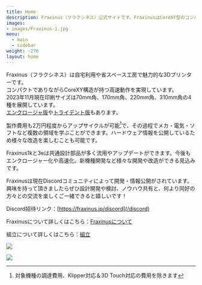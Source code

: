 ```yaml
---
title: Home
description: Fraxinus（フラクシネス）公式サイトです。FraxinusはCoreXY型のコンパクトな3Dプリンターです。
images:
- images/Fraxinus-1.jpg
menu:
  - main
  - sidebar
weight: -270
layout: home
---
```


Fraxinus（フラクシネス）は自宅利用や省スペース工房で魅力的な3Dプリンターです。  
コンパクトでありながらCoreXY構造が持つ高速動作を実現しています。  
2023年11月現在印刷サイズは70mm角、170mm角、220mm角、310mm角の4種を展開しています。  
[エンクロージャ版](./docs/enclosure)や[トライデント版](./docs/trident)もあります。

製作費用も2万円程度からアップサイクルが可能[^1]で、その過程でメカ・電気・ソフトなど複数の領域を学ぶことができます。ハードウェア情報を公開しているため様々な改造を楽しむことも可能です。

[^1]: 対象機種の調達費用、Klipper対応＆3D Touch対応の費用を除きます

Fraxinus1kと3eは共通設計部品が多く流用やアップデートができます。今後もエンクロージャー化や高速化、新機種開発など様々な開発や改造ができる見込みです。

Fraxinusは現在Discordコミュニティによって開発・情報公開がされています。興味を持って頂きましたらぜひ設計開発や検討、ノウハウ共有と、何より同好の方々との交流を楽しくご一緒できると嬉しいです！

Discord招待リンク：[https://fraxinus.jp/discord](/discord)

Fraxinusについて詳しくはこちら：[Fraxinusについて](/about)

組立について詳しくはこちら：[組立](/docs/assembly)

![](/images/Fraxinus1k.jpg)

![](/images/Fraxinus3e.jpg)
